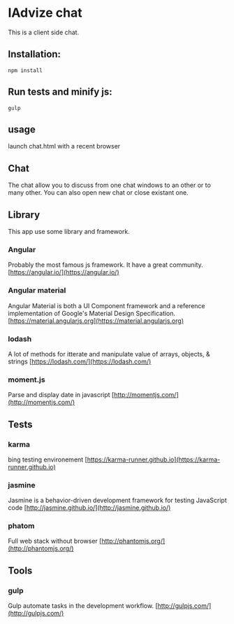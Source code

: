 # IAdvize chat

This is a client side chat.

## Installation:

```
npm install
```

## Run tests and minify js:

```
gulp
```

## usage

launch chat.html with a recent browser

## Chat

The chat allow you to discuss from one chat windows to an other or to many other. You can also open new chat or close existant one.

## Library

This app use some library and framework.

### Angular

Probably the most famous js framework. It have a great community. 
[https://angular.io/](https://angular.io/)

### Angular material

Angular Material is both a UI Component framework and a reference implementation of Google's Material Design Specification.
[https://material.angularjs.org](https://material.angularjs.org)

### lodash

A lot of methods for itterate and manipulate value of arrays, objects, & strings
[https://lodash.com/](https://lodash.com/)

### moment.js

Parse and display date in javascript
[http://momentjs.com/](http://momentjs.com/)


## Tests
### karma
bing testing environement
[https://karma-runner.github.io](https://karma-runner.github.io)

### jasmine
Jasmine is a behavior-driven development framework for testing JavaScript code
[http://jasmine.github.io/](http://jasmine.github.io/)

### phatom
Full web stack without browser
[http://phantomjs.org/](http://phantomjs.org/)

## Tools

### gulp
Gulp automate tasks in the development workflow.
[http://gulpjs.com/](http://gulpjs.com/)